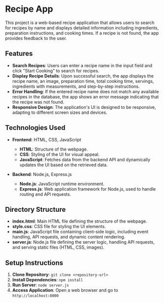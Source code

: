 # Recipe App

This project is a web-based recipe application that allows users to search for recipes by name and displays detailed information including ingredients, preparation instructions, and cooking times. If a recipe is not found, the app provides feedback to the user.

## Features

- **Search Recipes**: Users can enter a recipe name in the input field and click "Start Cooking" to search for recipes.
- **Display Recipe Details**: Upon successful search, the app displays the recipe name, an image, preparation time, total cooking time, servings, ingredients with measurements, and step-by-step instructions.
- **Error Handling**: If the entered recipe name does not match any available recipes in the database, the app shows an error message indicating that the recipe was not found.
- **Responsive Design**: The application's UI is designed to be responsive, adapting to different screen sizes and devices.

## Technologies Used

- **Frontend**: HTML, CSS, JavaScript

  - **HTML**: Structure of the webpage.
  - **CSS**: Styling of the UI for visual appeal.
  - **JavaScript**: Fetches data from the backend API and dynamically updates the UI based on the retrieved data.

- **Backend**: Node.js, Express.js
  - **Node.js**: JavaScript runtime environment.
  - **Express.js**: Web application framework for Node.js, used to handle routing and API requests.

## Directory Structure

- **index.html**: Main HTML file defining the structure of the webpage.
- **style.css**: CSS file for styling the UI elements.
- **main.js**: JavaScript file containing client-side logic, including event handling, API requests, and dynamic content rendering.
- **server.js**: Node.js file defining the server logic, handling API requests, and serving static files (HTML, CSS, images).

## Setup Instructions

1. **Clone Repository**: `git clone <repository-url>`
2. **Install Dependencies**: `npm install`
3. **Run Server**: `node server.js`
4. **Access Application**: Open a web browser and go to `http://localhost:8000`
